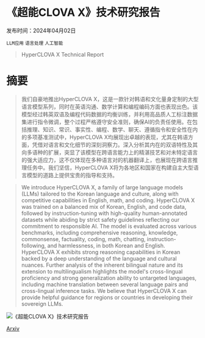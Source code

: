 # 《超能CLOVA X》技术研究报告

发布时间：2024年04月02日

`LLM应用` `语言处理` `人工智能`

> HyperCLOVA X Technical Report

# 摘要

> 我们自豪地推出HyperCLOVA X，这是一款针对韩语和文化量身定制的大型语言模型系列，同时在英语沟通、数学计算和编程编码方面也表现出色。该模型经过韩英双语及编程代码数据的均衡训练，并利用高品质人工标注数据集进行指令微调，整个过程严格遵守安全准则，确保AI的负责任使用。在包括推理、知识、常识、事实性、编程、数学、聊天、遵循指令和安全性在内的多项基准测试中，HyperCLOVA X均展现出卓越的表现，尤其在韩语方面，凭借对语言和文化细节的深刻洞察力。深入分析其内在的双语特性及其向多语种的扩展，突显了该模型在跨语言能力上的精湛技艺和对未特定语言的强大适应力，这不仅体现在多种语言对的机器翻译上，也展现在跨语言推理任务中。我们坚信，HyperCLOVA X将为各地区和国家在构建自主大型语言模型的道路上提供宝贵的指导和支持。

> We introduce HyperCLOVA X, a family of large language models (LLMs) tailored to the Korean language and culture, along with competitive capabilities in English, math, and coding. HyperCLOVA X was trained on a balanced mix of Korean, English, and code data, followed by instruction-tuning with high-quality human-annotated datasets while abiding by strict safety guidelines reflecting our commitment to responsible AI. The model is evaluated across various benchmarks, including comprehensive reasoning, knowledge, commonsense, factuality, coding, math, chatting, instruction-following, and harmlessness, in both Korean and English. HyperCLOVA X exhibits strong reasoning capabilities in Korean backed by a deep understanding of the language and cultural nuances. Further analysis of the inherent bilingual nature and its extension to multilingualism highlights the model's cross-lingual proficiency and strong generalization ability to untargeted languages, including machine translation between several language pairs and cross-lingual inference tasks. We believe that HyperCLOVA X can provide helpful guidance for regions or countries in developing their sovereign LLMs.

![《超能CLOVA X》技术研究报告](../../../paper_images/2404.01954/x1.png)

[Arxiv](https://arxiv.org/abs/2404.01954)